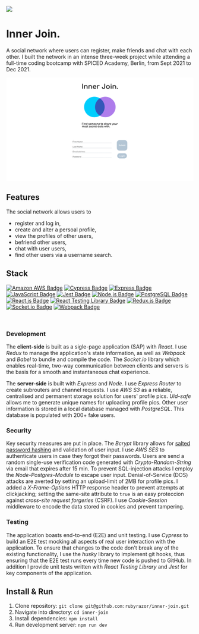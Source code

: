 [<img src="https://img.shields.io/badge/build-passing-green.svg?logo=LOGO">](LINK)

# Inner Join.

A social network where users can register, make friends and chat with each other. I built the network in an intense three-week project while attending a full-time coding bootcamp with SPICED Academy, Berlin, from Sept 2021 to Dec 2021.

<p align="center">
<img src="/readme-material/registration.png" width="700" alt="Registration page">
</p>

## Features

The social network allows users to

-   register and log in,
-   create and alter a persoal profile,
-   view the profiles of other users,
-   befriend other users,
-   chat with user users,
-   find other users via a username search.

## Stack

[![Amazon AWS Badge](https://img.shields.io/badge/-Amazon%20AWS-232F3E?style=for-the-badge&labelColor=white&logo=amazon%20aws&logoColor=232F3E)](#)
[![Cypress Badge](https://img.shields.io/badge/-Cypress-17202C?style=for-the-badge&labelColor=f7efef&logo=cypress&logoColor=17202C)](#)
[![Express Badge](https://img.shields.io/badge/-Express.js-000000?style=for-the-badge&labelColor=f7efef&logo=express&logoColor=000000)](#)
[![JavaScript Badge](https://img.shields.io/badge/-JavaScript-F0DB4F?style=for-the-badge&labelColor=302d2d&logo=javascript&logoColor=F0DB4F)](#)
[![Jest Badge](https://img.shields.io/badge/-Jest-C21325?style=for-the-badge&labelColor=000000&logo=jest&logoColor=C21325)](#)
[![Node.js Badge](https://img.shields.io/badge/-Node.js-3C873A?style=for-the-badge&labelColor=302d2d&logo=node.js&logoColor=3C873A)](#)
[![PostgreSQL Badge](https://img.shields.io/badge/-PostgreSQL-4169E1?style=for-the-badge&labelColor=f7efef&logo=postgreSQL&logoColor=4169E1)](#)
[![React.js Badge](https://img.shields.io/badge/-React.js-61DAFB?style=for-the-badge&labelColor=302d2d&logo=react&logoColor=61DAFB)](#)
[![React Testing Library Badge](https://img.shields.io/badge/-React%20Testing%20Library-E33332?style=for-the-badge&labelColor=000000&logo=testing-library&logoColor=E33332)](#)
[![Redux.js Badge](https://img.shields.io/badge/-Redux.js-764ABC?style=for-the-badge&labelColor=black&logo=redux&logoColor=764ABC)](#)
[![Socket.io Badge](https://img.shields.io/badge/-Socket.IO-010101?style=for-the-badge&labelColor=white&logo=socket.io&logoColor=010101)](#)
[![Webpack Badge](https://img.shields.io/badge/-Webpack-8DD6F9?style=for-the-badge&labelColor=black&logo=webpack&logoColor=8DD6F9)](#)

</br>

### Development

The **client-side** is built as a sigle-page application (SAP) with _React_. I use _Redux_ to manage the application's state information, as well as _Webpack_ and _Babel_ to bundle and compile the code. The _Socket.io_ library which enables real-time, two-way communication between clients and servers is the basis for a smooth and instantaneous chat experience.

The **server-side** is built with _Express_ and _Node_. I use _Express Router_ to create subrouters and channel requests. I use _AWS S3_ as a reliable, centralised and permanent storage solution for users' profile pics. _Uid-safe_ allows me to generate unique names for uploading profile pics. Other user information is stored in a local database managed with _PostgreSQL_. This database is populated with 200+ fake users.

### Security

Key security measures are put in place. The _Bcrypt_ library allows for [salted password hashing](https://crackstation.net/hashing-security.htm#normalhashing) and validation of user input. I use _AWS SES_ to authenticate users in case they forgot their passwords. Users are send a random single-use verification code generated with _Crypto-Random-String_ via email that expires after 15 min. To prevent SQL-injection attacks I employ the _Node-Postgres-Module_ to escape user input. Denial-of-Service (DOS) attacks are averted by setting an upload-limit of 2MB for profile pics. I added a _X-Frame-Options_ HTTP response header to prevent attempts at clickjacking; setting the same-site attribute to `true` is an easy proteccion against _cross-site request forgeries_ (CSRF). I use _Cookie-Session_ middleware to encode the data stored in cookies and prevent tampering.

### Testing

The application boasts end-to-end (E2E) and unit testing. I use _Cypress_ to build an E2E test mocking all aspects of real user interaction with the application. To ensure that changes to the code don't break any of the existing functionality, I use the _husky_ library to implement git hooks, thus ensuring that the E2E test runs every time new code is pushed to GitHub. In addition I provide unit tests written with _React Testing Library_ and _Jest_ for key components of the application.

## Install & Run

1. Clone repository: `git clone git@github.com:rubyrazor/inner-join.git`
2. Navigate into directory: `cd inner-join`
3. Install dependencies: `npm install`
4. Run development server: `npm run dev`
